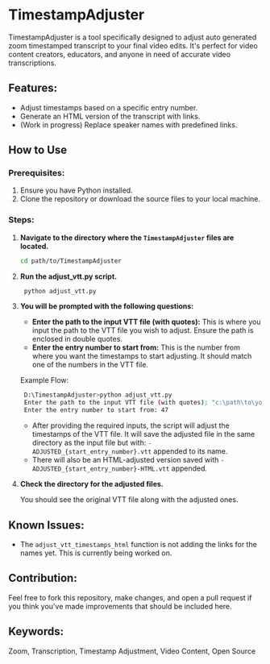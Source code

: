 # TimestampAdjuster

TimestampAdjuster is a tool specifically designed to adjust auto generated zoom timestamped transcript to your final video edits. It's perfect for video content creators, educators, and anyone in need of accurate video transcriptions.

## Features:

- Adjust timestamps based on a specific entry number.
- Generate an HTML version of the transcript with links.
- (Work in progress) Replace speaker names with predefined links.

## How to Use

### Prerequisites:

1. Ensure you have Python installed.
2. Clone the repository or download the source files to your local machine.

### Steps:

1. **Navigate to the directory where the `TimestampAdjuster` files are located.**

   ```bash
   cd path/to/TimestampAdjuster
2. **Run the adjust_vtt.py script.**
   ```bash  
    python adjust_vtt.py
3. **You will be prompted with the following questions:**

    - **Enter the path to the input VTT file (with quotes):** This is where you input the path to the VTT file you wish to adjust. Ensure the path is enclosed in double quotes.
    - **Enter the entry number to start from:** This is the number from where you want the timestamps to start adjusting. It should match one of the numbers in the VTT file.

    Example Flow:
   ```bash  
    D:\TimestampAdjuster>python adjust_vtt.py
    Enter the path to the input VTT file (with quotes): "c:\path\to\your\file.vtt"
    Enter the entry number to start from: 47
    ```
    

    - After providing the required inputs, the script will adjust the timestamps of the VTT file. It will save the adjusted file in the same directory as the input file but with:
    `-ADJUSTED_{start_entry_number}.vtt` appended to its name. 
    - There will also be an HTML-adjusted version saved with `-ADJUSTED_{start_entry_number}-HTML.vtt` appended.


4. **Check the directory for the adjusted files.**

    You should see the original VTT file along with the adjusted ones.


## Known Issues:

- The `adjust_vtt_timestamps_html` function is not adding the links for the names yet. This is currently being worked on.

## Contribution:

Feel free to fork this repository, make changes, and open a pull request if you think you've made improvements that should be included here.

## Keywords:

Zoom, Transcription, Timestamp Adjustment, Video Content, Open Source

